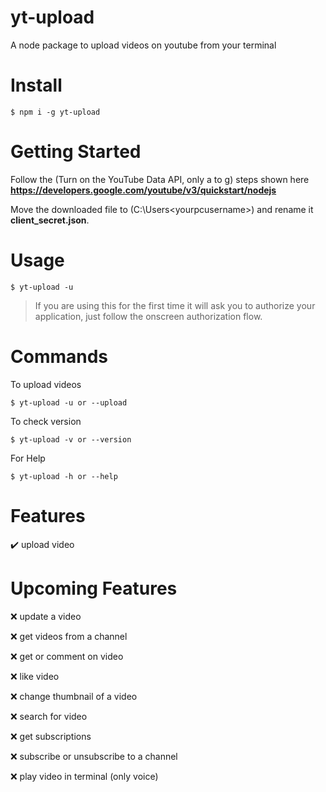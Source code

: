 # yt-upload
A node package to upload videos on youtube from your terminal

# Install
```console
$ npm i -g yt-upload
```

# Getting Started
Follow the (Turn on the YouTube Data API, only a to g) steps shown here **https://developers.google.com/youtube/v3/quickstart/nodejs**

Move the downloaded file to (C:\Users\<yourpcusername>) and rename it **client_secret.json**.

# Usage
```console
$ yt-upload -u
```

> If you are using this for the first time it will ask you to authorize your application, just follow the onscreen authorization flow.

# Commands
To upload videos
```console
$ yt-upload -u or --upload
```

To check version
```console
$ yt-upload -v or --version
```

For Help
```console
$ yt-upload -h or --help
```

# Features
✔️ upload video

# Upcoming Features
❌ update a video

❌ get videos from a channel

❌ get or comment on video

❌ like video

❌ change thumbnail of a video

❌ search for video

❌ get subscriptions

❌ subscribe or unsubscribe to a channel

❌ play video in terminal (only voice)
